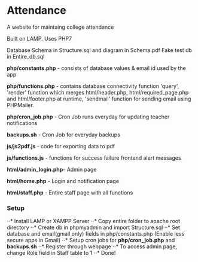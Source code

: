 # Attendance

A website for maintaing college attendance

Built on LAMP. Uses PHP7

Database Schema in Structure.sql and diagram in Schema.pdf
Fake test db in Entire_db.sql

**php/constants.php** 	- consists of database values & email id used by the app

**php/functions.php** 	- contains database connectivity function 'query', 'render' function which merges html/header.php, html/required_page.php and html/footer.php at runtime, 'sendmail' function for sending email using PHPMailer.

**php/cron_job.php** 	- Cron Job runs everyday for updating teacher notifications

**backups.sh** 			- Cron Job for everyday backups

**js/js2pdf.js** 		- code for exporting data to pdf

**js/functions.js** 	- functions for success failure frontend alert messages

**html/admin_login.php**- Admin page

**html/home.php** 		- Login and notification page

**html/staff.php** 		- Entire staff page with all functions

### Setup

⋅⋅* Install LAMP or XAMPP Server
⋅⋅* Copy entire folder to apache root directory
⋅⋅* Create db in phpmyadmin and import Structure.sql
⋅⋅* Set database and email(gmail only) fields in php/constants.php (Enable less secure apps in Gmail)
⋅⋅* Setup cron jobs for **php/cron_job.php** and **backups.sh**
⋅⋅* Register through webpage
⋅⋅* To access admin page, change Role field in Staff table to 1
⋅⋅* Done!